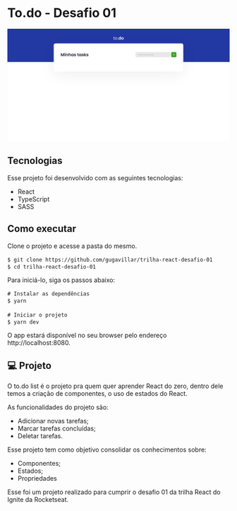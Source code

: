 # To.do - Desafio 01

![Imagem inicial da aplicação](/assets/inicio.png)

## Tecnologias

Esse projeto foi desenvolvido com as seguintes tecnologias:

-  React
-  TypeScript
-  SASS

## Como executar

Clone o projeto e acesse a pasta do mesmo.

```
$ git clone https://github.com/gugavillar/trilha-react-desafio-01
$ cd trilha-react-desafio-01
```

Para iniciá-lo, siga os passos abaixo:

```
# Instalar as dependências
$ yarn

# Iniciar o projeto
$ yarn dev
```

O app estará disponível no seu browser pelo endereço http://localhost:8080.

## 💻 Projeto

O to.do list é o projeto pra quem quer aprender React do zero, dentro dele temos a criação de componentes, o uso de estados do React.

As funcionalidades do projeto são:

-  Adicionar novas tarefas;
-  Marcar tarefas concluídas;
-  Deletar tarefas.

Esse projeto tem como objetivo consolidar os conhecimentos sobre:

-  Componentes;
-  Estados;
-  Propriedades

Esse foi um projeto realizado para cumprir o desafio 01 da trilha React do Ignite da Rocketseat.
